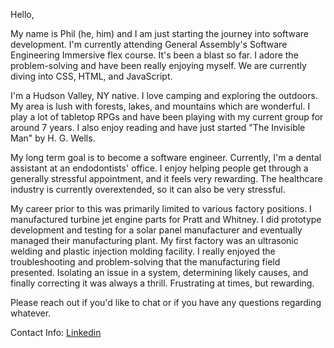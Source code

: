 Hello,

My name is Phil (he, him) and I am just starting the journey into software development. I'm currently attending General Assembly's Software Engineering Immersive flex course. It's been a blast so far. I adore the problem-solving and have been really enjoying myself. We are currently diving into CSS, HTML, and JavaScript. 

I'm a Hudson Valley, NY native. I love camping and exploring the outdoors. My area is lush with forests, lakes, and mountains which are wonderful. I play a lot of tabletop RPGs and have been playing with my current group for around 7 years. I also enjoy reading and have just started "The Invisible Man" by H. G. Wells.

My long term goal is to become a software engineer. Currently, I'm a dental assistant at an endodontists' office. I enjoy helping people get through a generally stressful appointment, and it feels very rewarding. The healthcare industry is currently overextended, so it can also be very stressful.

My career prior to this was primarily limited to various factory positions. I manufactured turbine jet engine parts for Pratt and Whitney. I did prototype development and testing for a solar panel manufacturer and eventually managed their manufacturing plant. My first factory was an ultrasonic welding and plastic injection molding facility. I really enjoyed the troubleshooting and problem-solving that the manufacturing field presented. Isolating an issue in a system, determining likely causes, and finally correcting it was always a thrill. Frustrating at times, but rewarding.


Please reach out if you'd like to chat or if you have any questions regarding whatever.

Contact Info: 
[Linkedin](https://www.linkedin.com/in/philip-germano)
